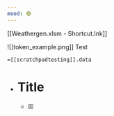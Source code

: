 ```yaml
---
mood: 🟢
---
```

[[Weathergen.xlsm - Shortcut.lnk]]


![[token_example.png]] Test

`=[[scratchpadtesting]].data`

- # Title
	- [x] 